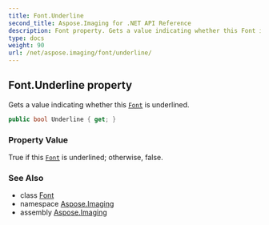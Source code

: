 ```yaml
---
title: Font.Underline
second_title: Aspose.Imaging for .NET API Reference
description: Font property. Gets a value indicating whether this Font is underlined
type: docs
weight: 90
url: /net/aspose.imaging/font/underline/
---
```

## Font.Underline property

Gets a value indicating whether this [`Font`](../) is underlined.

```csharp
public bool Underline { get; }
```

### Property Value

True if this [`Font`](../) is underlined; otherwise, false.

### See Also

* class [Font](../)
* namespace [Aspose.Imaging](../../font/)
* assembly [Aspose.Imaging](../../../)


